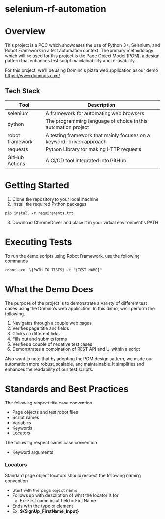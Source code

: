 # selenium-rf-automation
# Overview
This project is a POC which showcases the use of Python 3+, Selenium, and Robot Framework in a test automation context.
The primary methodology which will be used for this project is the Page Object Model (POM), a design pattern that enhances test script maintainability and re-usability.

For this project, we'll be using Domino's pizza web application as our demo
https://www.dominos.com/

## Tech Stack

| Tool            | Description                                                          |
|-----------------|----------------------------------------------------------------------|
| selenium        | A framework for automating web browsers                              |
| python          | The programming language of choice in this automation project        |
| robot framework | A testing framework that mainly focuses on a keyword-driven approach |
| requests        | Python Library for making HTTP requests                              |
| GitHub Actions  | A CI/CD tool integrated into GitHub                                  |

# Getting Started
1. Clone the repository to your local machine
2. Install the required Python packages

```pip install -r requirements.txt```

3. Download ChromeDriver and place it in your virtual environment's PATH

# Executing Tests
To run the demo scripts using Robot Framework, use the following commands

```robot.exe .\{PATH_TO_TESTS} -t "{TEST_NAME}"```

# What the Demo Does
The purpose of the project is to demonstrate a variety of different test cases using the Domino's web application.
In this demo, we'll perform the following.

1. Navigates through a couple web pages
2. Verifies page title and fields
3. Clicks on different links
4. Fills out and submits forms
5. Verifies a couple of negative test cases
6. Demonstrates a combination of REST API and UI within a script

Also want to note that by adopting the POM design pattern, we made our automation more robust, scalable, and maintainable.
It simplifies and enhances the readability of our test scripts.

# Standards and Best Practices
The following respect title case convention
- Page objects and test robot files
- Script names
- Variables
- Keywords
- Locators

The following respect camel case convention
- Keyword arguments

### Locators
Standard page object locators should respect the following naming convention
- Start with the page object name
- Follows up with description of what the locator is for
  - Ex: First name input field = FirstName
- Ends with the type of element
- Ex: **${SignUp_FirstName_Input}**